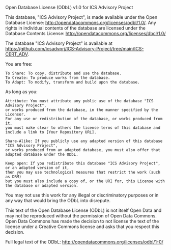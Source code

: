 Open Database License (ODbL) v1.0 for ICS Advisory Project

This database, "ICS Advisory Project", is made available under the Open Database License:
http://opendatacommons.org/licenses/odbl/1.0/. Any rights in individual
contents of the database are licensed under the Database Contents License:
http://opendatacommons.org/licenses/dbcl/1.0/

The database "ICS Advisory Project" is available at https://github.com/icsadvprj/ICS-Advisory-Project/tree/main/ICS-CERT_ADV.

You are free:

    To Share: To copy, distribute and use the database.
    To Create: To produce works from the database.
    To Adapt: To modify, transform and build upon the database.

As long as you:

    Attribute: You must attribute any public use of the database "ICS Advisory Project",
    or works produced from the database, in the manner specified by the Licensor.
    For any use or redistribution of the database, or works produced from it,
    you must make clear to others the license terms of this database and include a link to [Your Repository URL].

    Share-Alike: If you publicly use any adapted version of this database "ICS Advisory Project",
    or works produced from an adapted database, you must also offer that
    adapted database under the ODbL.

    Keep open: If you redistribute this database "ICS Advisory Project", or an adapted version of it,
    then you may use technological measures that restrict the work (such as DRM)
    but you must also include a copy of, or the URI for, this License with
    the database or adapted version.

You may not use this work for any illegal or discriminatory purposes or in any
way that would bring the ODbL into disrepute.

This text of the Open Database License (ODbL) is not itself Open Data and may
not be reproduced without the permission of Open Data Commons. Open Data
Commons has made the decision to not license the text of the license under a
Creative Commons license and asks that you respect this decision.

Full legal text of the ODbL: http://opendatacommons.org/licenses/odbl/1-0/
